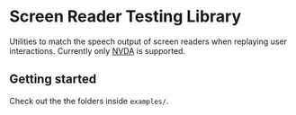 # Screen Reader Testing Library

Utilities to match the speech output of screen readers when replaying user interactions.
Currently only [NVDA](https://www.nvaccess.org/) is supported.

## Getting started

Check out the the folders inside `examples/`.
